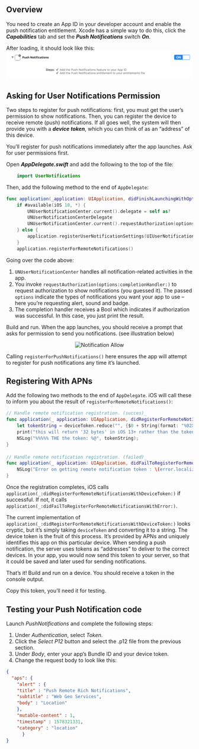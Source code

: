 ## Overview

You need to create an App ID in your developer account and enable the push notification entitlement. Xcode has a simple way to do this, click the  **_Capabilities_**  tab and set the  _**Push Notifications**_  switch  **_On_**.

After loading, it should look like this:
![alt text](/assets/Push-Notification-Capability.png "Capability")

## Asking for User Notifications Permission

Two steps to register for push notifications: first, you must get the user’s permission to show notifications. Then, you can register the device to receive remote (push) notifications. If all goes well, the system will then provide you with a  **_device token_**, which you can think of as an “address” of this device.

You’ll register for push notifications immediately after the app launches. Ask for user permissions first.

Open  **_AppDelegate.swift_**  and add the following to the top of the file:
```swift
    import UserNotifications
```
Then, add the following method to the end of `AppDelegate`:
```swift
func application(_application: UIApplication, didFinishLaunchingWithOptions launchOptions: [UIApplication.LaunchOptionsKey: Any]?) -> Bool {
	if #available(iOS 10, *) {
		UNUserNotificationCenter.current().delegate = self as? 		
		UNUserNotificationCenterDelegate
		UNUserNotificationCenter.current().requestAuthorization(options:[.badge, .alert, .sound]) { granted, error in }
	} else {
		application.registerUserNotificationSettings(UIUserNotificationSettings(types: [.badge, .sound, .alert], categories: **nil**))
	}
	application.registerForRemoteNotifications()
```
Going over the code above:

1.  `UNUserNotificationCenter`  handles all notification-related activities in the app.
2.  You invoke  `requestAuthorization(options:completionHandler:)`  to request authorization to show notifications (you guessed it). The passed  `options` indicate the types of notifications you want your app to use – here you’re requesting alert, sound and badge.
3.  The completion handler receives a Bool which indicates if authorization was successful. In this case, you just print the result.

Build and run. When the app launches, you should receive a prompt that asks for permission to send you notifications. (see illustration below)
<p align="center">
  <img alt="Notification Allow" src="https://github.com/woosmap/woosmap-geofencing-ios-sdk/raw/master/assets/notifallow.png" width="30%">
</p>


Calling `registerForPushNotifications()` here ensures the app will attempt to register for push notifications any time it’s launched.

##  Registering With APNs

Add the following two methods to the end of `AppDelegate`. iOS will call these to inform you about the result of `registerForRemoteNotifications()`:
```swift
// Handle remote notification registration. (succes)_
func application(_ application: UIApplication, didRegisterForRemoteNotificationsWithDeviceToken deviceToken: Data){
	let tokenString = deviceToken.reduce("", {$0 + String(format: "%02X", $1)})
	print("this will return '32 bytes' in iOS 13+ rather than the token \			(tokenString)")
	NSLog("%%%%% THE the token: %@", tokenString);
}

// Handle remote notification registration. (failed)_
func application(_ application: UIApplication, didFailToRegisterForRemoteNotificationsWithError error: Error) {
	NSLog("Error on getting remote notification token : \(error.localizedDescription)")
}
```
Once the registration completes, iOS calls  `application(_:didRegisterForRemoteNotificationsWithDeviceToken:)` if successful. If not, it calls  `application(_:didFailToRegisterForRemoteNotificationsWithError:)`.

The current implementation of  `application(_:didRegisterForRemoteNotificationsWithDeviceToken:)` looks cryptic, but it’s simply taking  `deviceToken` and converting it to a string. The device token is the fruit of this process. It’s provided by APNs and uniquely identifies this app on this particular device. When sending a push notification, the server uses tokens as “addresses” to deliver to the correct devices. In your app, you would now send this token to your server, so that it could be saved and later used for sending notifications.

That’s it! Build and run on a device. You should receive a token in the console output. 

Copy this token, you’ll need it for testing.

## Testing your Push Notification code

Launch  _PushNotifications_  and complete the following steps:

1.  Under  _Authentication_, select  _Token_.
2.  Click the  _Select P12_  button and select the .p12 file from the previous section.
3.  Under  _Body_, enter your app’s Bundle ID and your device token.
4.  Change the request body to look like this:
```json
{
  "aps": {
    "alert" : {
    "title" : "Push Remote Rich Notifications",
    "subtitle" : "Web Geo Services",
    "body" : "Location"
	},
	"mutable-content" : 1,
	"timestamp" : 1578321331,
	"category" : "location"
	  }
}
```



